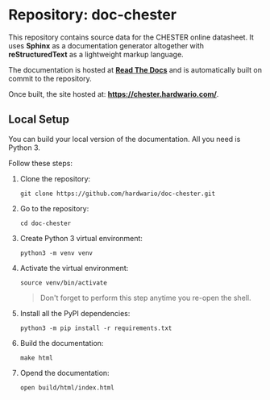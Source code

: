 # Repository: doc-chester

This repository contains source data for the CHESTER online datasheet. It uses **Sphinx** as a documentation generator altogether with **reStructuredText** as a lightweight markup language.

The documentation is hosted at [**Read The Docs**](https://readthedocs.org/) and is automatically built on commit to the repository.

Once built, the site hosted at: **https://chester.hardwario.com/**.


## Local Setup

You can build your local version of the documentation. All you need is Python 3.

Follow these steps:

1. Clone the repository:

       git clone https://github.com/hardwario/doc-chester.git

1. Go to the repository:

       cd doc-chester

1. Create Python 3 virtual environment:

       python3 -m venv venv

1. Activate the virtual environment:

       source venv/bin/activate

   > Don't forget to perform this step anytime you re-open the shell.

1. Install all the PyPI dependencies:

       python3 -m pip install -r requirements.txt

1. Build the documentation:

       make html

1. Opend the documentation:

       open build/html/index.html
